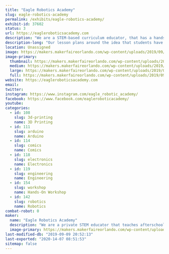 ```yaml
---
title: "Eagle Robotics Academy"
slug: eagle-robotics-academy
permalink: /exhibits/eagle-robotics-academy/
exhibit-id: 37602
status: 3
url: https://eagleroboticsacademy.com
description: "We are a STEM-based curriculum educator, that has a hands-on approach to education by teaching and building robots that students get to keep and take home.  "
description-long: "Our lesson plans around the idea that students have fun while they learn, by building robots that they keep and take home. Children tend to retain information better when they see a benefit, in this case, a reward i.e. the robot. "
location: Unassigned
image: https://makers.makerfaireorlando.com/wp-content/uploads/2019/09/QMHO9673-435x1024.jpg
image-primary:
  thumbnail: https://makers.makerfaireorlando.com/wp-content/uploads/2019/09/QMHO9673-150x150.jpg
  medium: https://makers.makerfaireorlando.com/wp-content/uploads/2019/09/QMHO9673-128x300.jpg
  large: https://makers.makerfaireorlando.com/wp-content/uploads/2019/09/QMHO9673-435x1024.jpg
  full: https://makers.makerfaireorlando.com/wp-content/uploads/2019/09/QMHO9673.jpg
website: https://eagleroboticsacademy.com
email: 
twitter: 
instagram: https://www.instagram.com/eagle_robotic_academy/
facebook: https://www.facebook.com/eagleroboticacademy/
youtube: 
categories:
  - id: 108
    slug: 3d-printing
    name: 3D Printing
  - id: 111
    slug: arduino
    name: Arduino
  - id: 114
    slug: comics
    name: Comics
  - id: 118
    slug: electronics
    name: Electronics
  - id: 119
    slug: engineering
    name: Engineering
  - id: 154
    slug: workshop
    name: Hands-On Workshop
  - id: 142
    slug: robotics
    name: Robotics
combat-robot: 0
maker:
  name: "Eagle Robotics Academy"
  description: "We are a private STEM educator that teaches afterschool programs in three OCPS as well as our office on Saturdays in Orlando. All STEM robotic class include a robot students take home. We Teach block programming classes like Sketch and Microbit as well as 3D print, build and make our own robots."
  image-primary: https://makers.makerfaireorlando.com/wp-content/uploads/2019/09/EAGLE-STEMA-1-2-1024x398.png
last-modified-db: "2019-09-09 20:52:13"
last-exported: "2020-14-07 08:51:53"
sitemap: false
---
```

